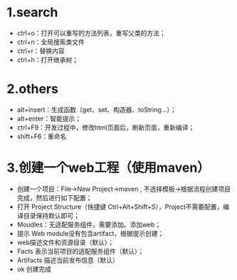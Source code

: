 # 1.search
- ctrl+o：打开可以重写的方法列表，重写父类的方法；
- ctrl+n：全局搜索类文件
- ctrl+r：替换内容
- ctrl+h：打开继承树；


# 2.others
- alt+insert：生成函数（get、set、构造器、toString...）；
- alt+enter：智能提示；
- ctrl+F9：开发过程中，修改html页面后，刷新页面，重新编译；
- shift+F6：重命名



# 3.创建一个web工程（使用maven）
- 创建一个项目：File->New Project->maven , 不选择模板->根据流程创建项目完成，然后进行如下配置；
- 打开 Project Structure（快捷键 Ctrl+Alt+Shift+S），Project不需要配置，编译目录保持默认即可；
- Moudles：无适配服务组件，需要添加。添加web；
- 提示 Web module没有包含artifact，根据提示创建；
- web描述文件和资源目录（默认）；
- Facts 表示当前项目的适配服务组件（默认）；
- Artifacts 描述当前发布信息（默认）
- ok 创建完成

